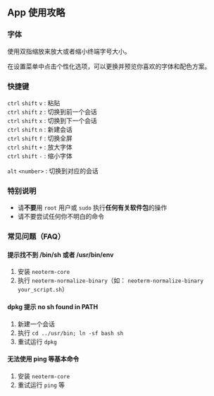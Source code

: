 ## App 使用攻略

### 字体

使用双指缩放来放大或者缩小终端字号大小。  

在设置菜单中点击个性化选项，可以更换并预览你喜欢的字体和配色方案。

### 快捷键

`ctrl` `shift` `v` : 粘贴  
`ctrl` `shift` `z` : 切换到前一个会话  
`ctrl` `shift` `x` : 切换到下一个会话  
`ctrl` `shift` `n` : 新建会话  
`ctrl` `shift` `f` : 切换全屏  
`ctrl` `shift` `+` : 放大字体  
`ctrl` `shift` `-` : 缩小字体  

`alt` `<number>` : 切换到对应的会话  

### 特别说明
* 请**不要**用 `root` 用户或 `sudo` 执行**任何有关软件包**的操作
* 请不要尝试任何你不明白的命令

### 常见问题（FAQ）

#### 提示找不到 /bin/sh 或者 /usr/bin/env

1. 安装 `neoterm-core`
2. 执行 `neoterm-normalize-binary`（如： `neoterm-normalize-binary your_script.sh`）

#### dpkg 提示 no sh found in PATH
1. 新建一个会话
2. 执行 `cd ../usr/bin; ln -sf bash sh`
3. 重试运行 `dpkg`

#### 无法使用 ping 等基本命令
1. 安装 `neoterm-core`
2. 重试运行 `ping` 等